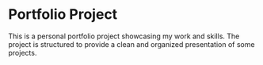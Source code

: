 # Portfolio Project

This is a personal portfolio project showcasing my work and skills. The project is structured to provide a clean and organized presentation of some projects.


